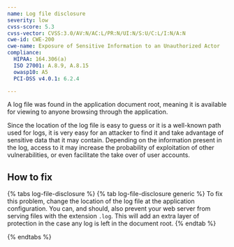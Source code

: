 ```yaml
---
name: Log file disclosure
severity: low
cvss-score: 5.3
cvss-vector: CVSS:3.0/AV:N/AC:L/PR:N/UI:N/S:U/C:L/I:N/A:N
cwe-id: CWE-200
cwe-name: Exposure of Sensitive Information to an Unauthorized Actor
compliance:
  HIPAA: 164.306(a)
  ISO 27001: A.8.9, A.8.15
  owasp10: A5
  PCI-DSS v4.0.1: 6.2.4

---            
```


A log file was found in the application document root, meaning it is available for viewing to anyone browsing through the application.

Since the location of the log file is easy to guess or it is a well-known path used for logs, it is very easy for an attacker to find it and take advantage of sensitive data that it may contain. Depending on the information present in the log, access to it may increase the probability of exploitation of other vulnerabilities, or even facilitate the take over of user accounts.

## How to fix

{% tabs log-file-disclosure %}
{% tab log-file-disclosure generic %}
To fix this problem, change the location of the log file at the application configuration. You can, and should, also prevent your web server from serving files with the extension `.log`. This will add an extra layer of protection in the case any log is left in the document root.
{% endtab %}

{% endtabs %}
